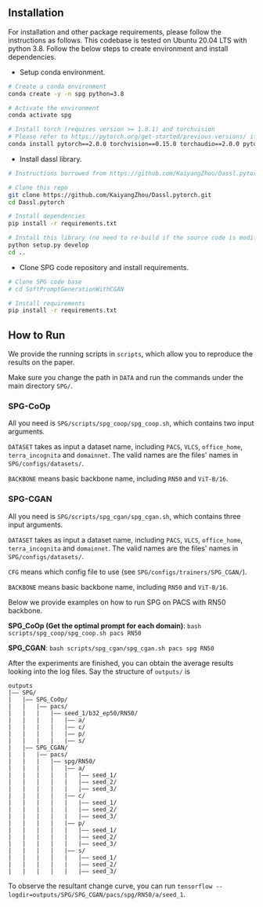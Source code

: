 
## Installation 
For installation and other package requirements, please follow the instructions as follows. 
This codebase is tested on Ubuntu 20.04 LTS with python 3.8. Follow the below steps to create environment and install dependencies.

* Setup conda environment.
```bash
# Create a conda environment
conda create -y -n spg python=3.8

# Activate the environment
conda activate spg

# Install torch (requires version >= 1.8.1) and torchvision
# Please refer to https://pytorch.org/get-started/previous-versions/ if your cuda version is different
conda install pytorch==2.0.0 torchvision==0.15.0 torchaudio==2.0.0 pytorch-cuda=11.8 -c pytorch -c nvidia
```

* Install dassl library.
```bash
# Instructions borrowed from https://github.com/KaiyangZhou/Dassl.pytorch#installation

# Clone this repo
git clone https://github.com/KaiyangZhou/Dassl.pytorch.git
cd Dassl.pytorch

# Install dependencies
pip install -r requirements.txt

# Install this library (no need to re-build if the source code is modified)
python setup.py develop
cd ..
```

* Clone SPG code repository and install requirements.
```bash
# Clone SPG code base
# cd SoftPromptGenerationWithCGAN 

# Install requirements
pip install -r requirements.txt
```


## How to Run

We provide the running scripts in `scripts`, which allow you to reproduce the results on the paper.

Make sure you change the path in `DATA` and run the commands under the main directory `SPG/`.

### SPG-CoOp

All you need is `SPG/scripts/spg_coop/spg_coop.sh`, which contains two input arguments.

`DATASET` takes as input a dataset name, including `PACS`, `VLCS`, `office_home`, `terra_incognita` and `domainnet`. The valid names are the files' names in `SPG/configs/datasets/`.

`BACKBONE` means basic backbone name, including `RN50` and `ViT-B/16`.

### SPG-CGAN

All you need is `SPG/scripts/spg_cgan/spg_cgan.sh`, which contains three input arguments.

`DATASET` takes as input a dataset name, including `PACS`, `VLCS`, `office_home`, `terra_incognita` and `domainnet`. The valid names are the files' names in `SPG/configs/datasets/`.

`CFG` means which config file to use (see `SPG/configs/trainers/SPG_CGAN/`).

`BACKBONE` means basic backbone name, including `RN50` and `ViT-B/16`.

Below we provide examples on how to run SPG on PACS with RN50 backbone.

**SPG_CoOp (Get the optimal prompt for each domain)**:
`bash scripts/spg_coop/spg_coop.sh pacs RN50`

**SPG_CGAN**:
`bash scripts/spg_cgan/spg_cgan.sh pacs spg RN50`


After the experiments are finished, you can obtain the average results looking into the log files. Say the structure of `outputs/` is

```
outputs
|–– SPG/
|   |–– SPG_CoOp/
|   |   |–– pacs/
|   |   |   |–– seed_1/b32_ep50/RN50/
|   |   |   |   |–– a/
|   |   |   |   |–– c/
|   |   |   |   |–– p/
|   |   |   |   |–– s/
|   |–– SPG_CGAN/
|   |   |–– pacs/
|   |   |   |–– spg/RN50/
|   |   |   |   |–– a/
|   |   |   |   |   |–– seed_1/
|   |   |   |   |   |–– seed_2/
|   |   |   |   |   |–– seed_3/
|   |   |   |   |–– c/
|   |   |   |   |   |–– seed_1/
|   |   |   |   |   |–– seed_2/
|   |   |   |   |   |–– seed_3/
|   |   |   |   |–– p/
|   |   |   |   |   |–– seed_1/
|   |   |   |   |   |–– seed_2/
|   |   |   |   |   |–– seed_3/
|   |   |   |   |–– s/
|   |   |   |   |   |–– seed_1/
|   |   |   |   |   |–– seed_2/
|   |   |   |   |   |–– seed_3/
```

To observe the resultant change curve, you can run
`tensorflow --logdir=outputs/SPG/SPG_CGAN/pacs/spg/RN50/a/seed_1`.

